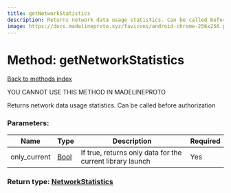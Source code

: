 ```yaml
---
title: getNetworkStatistics
description: Returns network data usage statistics. Can be called before authorization
image: https://docs.madelineproto.xyz/favicons/android-chrome-256x256.png
---
```

# Method: getNetworkStatistics  
[Back to methods index](index.md)


YOU CANNOT USE THIS METHOD IN MADELINEPROTO


Returns network data usage statistics. Can be called before authorization

### Parameters:

| Name     |    Type       | Description | Required |
|----------|---------------|-------------|----------|
|only\_current|[Bool](../types/Bool.md) | If true, returns only data for the current library launch | Yes|


### Return type: [NetworkStatistics](../types/NetworkStatistics.md)

